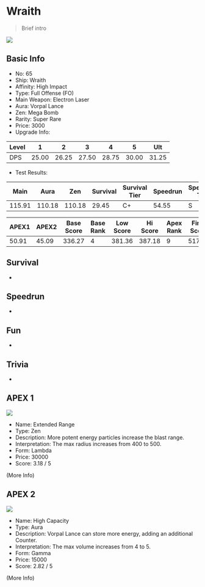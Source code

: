 # Wraith

> Brief intro

<img src="/ships/ship_65.png" style={{zoom:1}}/>

## Basic Info

- No: 65
- Ship: Wraith
- Affinity: High Impact
- Type: Full Offense (FO)
- Main Weapon: Electron Laser
- Aura: Vorpal Lance
- Zen: Mega Bomb
- Rarity: Super Rare
- Price: 3000
- Upgrade Info: 

| Level | 1 | 2 | 3 | 4 | 5 | Ult |
|--|--|--|--|--|--|--|
| DPS | 25.00 | 26.25 | 27.50 | 28.75 | 30.00 | 31.25 |

- Test Results: 

| Main | Aura | Zen | Survival | Survival Tier | Speedrun | Speedrun Tier | Fun | Fun Tier |
|--|--|--|--|--|--|--|--|--|
| 115.91 | 110.18 | 110.18 | 29.45 | C+ | 54.55 | S | 45.82 | A+ |

| APEX1 | APEX2 | Base Score | Base Rank | Low Score | Hi Score | Apex Rank | Final Score | FinalRank |
|--|--|--|--|--|--|--|--|--|
| 50.91 | 45.09 | 336.27 | 4 | 381.36 | 387.18 | 9 | 517.00 | 10 |

## Survival

-

## Speedrun

-

## Fun

-

## Trivia

-

## APEX 1

<img src="/ships/ship_65_apex_1.png" style={{zoom:1}}/>

- Name: Extended Range
- Type: Zen
- Description: More potent energy particles increase the blast range.
- Interpretation: The max radius increases from 400 to 500.
- Form: Lambda
- Price: 30000
- Score: 3.18 / 5

(More Info)

## APEX 2

<img src="/ships/ship_65_apex_2.png" style={{zoom:1}}/>

- Name: High Capacity
- Type: Aura
- Description: Vorpal Lance can store more energy, adding an additional Counter.
- Interpretation: The max volume increases from 4 to 5.
- Form: Gamma
- Price: 15000
- Score: 2.82 / 5

(More Info)
